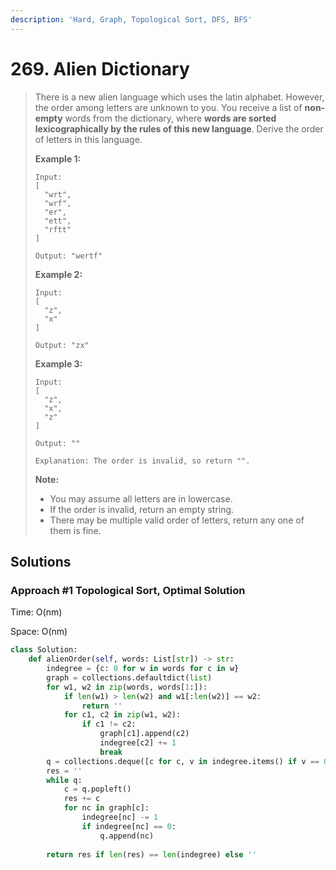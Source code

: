 ```yaml
---
description: 'Hard, Graph, Topological Sort, DFS, BFS'
---
```


# 269. Alien Dictionary

> There is a new alien language which uses the latin alphabet. However, the order among letters are unknown to you. You receive a list of **non-empty** words from the dictionary, where **words are sorted lexicographically by the rules of this new language**. Derive the order of letters in this language.
>
> **Example 1:**
>
> ```text
> Input:
> [
>   "wrt",
>   "wrf",
>   "er",
>   "ett",
>   "rftt"
> ]
>
> Output: "wertf"
> ```
>
> **Example 2:**
>
> ```text
> Input:
> [
>   "z",
>   "x"
> ]
>
> Output: "zx"
> ```
>
> **Example 3:**
>
> ```text
> Input:
> [
>   "z",
>   "x",
>   "z"
> ] 
>
> Output: "" 
>
> Explanation: The order is invalid, so return "".
> ```
>
> **Note:**
>
> * You may assume all letters are in lowercase.
> * If the order is invalid, return an empty string.
> * There may be multiple valid order of letters, return any one of them is fine.

## Solutions

### Approach \#1 Topological Sort, Optimal Solution

Time: O\(nm\)

Space: O\(nm\)

```python
class Solution:
    def alienOrder(self, words: List[str]) -> str:
        indegree = {c: 0 for w in words for c in w}
        graph = collections.defaultdict(list)
        for w1, w2 in zip(words, words[1:]):
            if len(w1) > len(w2) and w1[:len(w2)] == w2:
                return ''
            for c1, c2 in zip(w1, w2):
                if c1 != c2:
                    graph[c1].append(c2)
                    indegree[c2] += 1
                    break
        q = collections.deque([c for c, v in indegree.items() if v == 0])
        res = ''
        while q:
            c = q.popleft()
            res += c
            for nc in graph[c]:
                indegree[nc] -= 1
                if indegree[nc] == 0:
                    q.append(nc)
                    
        return res if len(res) == len(indegree) else ''
```

